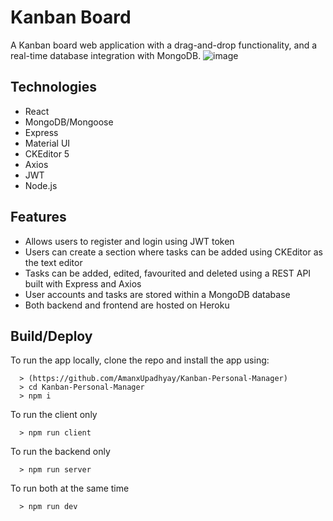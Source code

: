 # Kanban Board
A Kanban board web application with a drag-and-drop functionality, and a real-time database integration with MongoDB.
![image](https://user-images.githubusercontent.com/53790060/180802635-e5de6bca-9628-4682-bfc5-102574a4d223.png)

## Technologies
* React
* MongoDB/Mongoose
* Express
* Material UI
* CKEditor 5
* Axios
* JWT
* Node.js

## Features
* Allows users to register and login using JWT token
* Users can create a section where tasks can be added using CKEditor as the text editor
* Tasks can be added, edited, favourited and deleted using a REST API built with Express and Axios
* User accounts and tasks are stored within a MongoDB database
* Both backend and frontend are hosted on Heroku

## Build/Deploy
To run the app locally, clone the repo and install the app using: 
```
  > (https://github.com/AmanxUpadhyay/Kanban-Personal-Manager)
  > cd Kanban-Personal-Manager
  > npm i
```
To run the client only
```
  > npm run client
```
To run the backend only
```
  > npm run server
```
To run both at the same time
```
  > npm run dev
```
